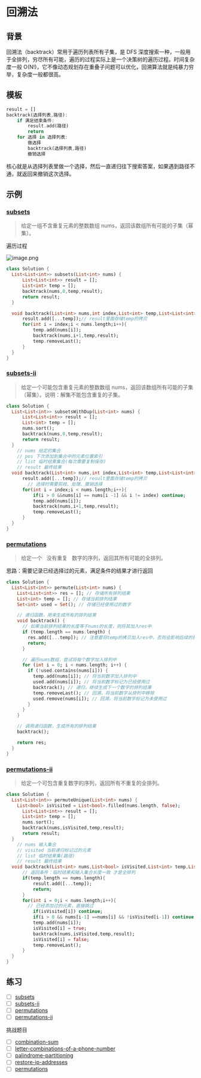 # 回溯法

## 背景

回溯法（backtrack）常用于遍历列表所有子集，是 DFS 深度搜索一种，一般用于全排列，穷尽所有可能，遍历的过程实际上是一个决策树的遍历过程。时间复杂度一般 O(N!)，它不像动态规划存在重叠子问题可以优化，回溯算法就是纯暴力穷举，复杂度一般都很高。

## 模板

```dart
result = []
backtrack(选择列表,路径):
	if 满足结束条件:
        result.add(路径)
        return
    for 选择 in 选择列表:
        做选择
        backtrack(选择列表,路径)
        撤销选择
```

核心就是从选择列表里做一个选择，然后一直递归往下搜索答案，如果遇到路径不通，就返回来撤销这次选择。

## 示例

### [subsets](https://leetcode-cn.com/problems/subsets/)

> 给定一组不含重复元素的整数数组 nums，返回该数组所有可能的子集（幂集）。

遍历过程

![image.png](https://img.fuiboom.com/img/backtrack.png)

```dart
class Solution {
  List<List<int>> subsets(List<int> nums) {
      List<List<int>> result = [];
      List<int> temp = [];
      backtrack(nums,0,temp,result);
      return result;
  }

  void backtrack(List<int> nums,int index,List<int> temp,List<List<int>> result){
      result.add([...temp]);// result里面存储temp的拷贝
      for(int i = index;i < nums.length;i++){
          temp.add(nums[i]);
          backtrack(nums,i+1,temp,result);
          temp.removeLast();
      }
  }
}
```

### [subsets-ii](https://leetcode-cn.com/problems/subsets-ii/)

> 给定一个可能包含重复元素的整数数组 nums，返回该数组所有可能的子集（幂集）。说明：解集不能包含重复的子集。

```dart
class Solution {
  List<List<int>> subsetsWithDup(List<int> nums) {
      List<List<int>> result = [];
      List<int> temp = [];
      nums.sort();
      backtrack(nums,0,temp,result);
      return result;
  }
	// nums 给定的集合
	// pos 下次添加到集合中的元素位置索引
	// list 临时结果集合(每次需要复制保存)
	// result 最终结果
  void backtrack(List<int> nums,int index,List<int> temp,List<List<int>> result){
      result.add([...temp]);// result里面存储temp的拷贝
	  	// 选择时需要剪枝、处理、撤销选择
      for(int i = index;i < nums.length;i++){
          if(i > 0 &&nums[i] == nums[i -1] && i != index) continue;
          temp.add(nums[i]);
          backtrack(nums,i+1,temp,result);
          temp.removeLast();
      }
  }
}
```

### [permutations](https://leetcode-cn.com/problems/permutations/)

> 给定一个   没有重复   数字的序列，返回其所有可能的全排列。

思路：需要记录已经选择过的元素，满足条件的结果才进行返回

```dart
class Solution {
  List<List<int>> permute(List<int> nums) {
    List<List<int>> res = []; // 存储所有排列结果
    List<int> temp = []; // 存储当前排列结果
    Set<int> used = Set(); // 存储已经使用过的数字

    // 递归函数，用来生成所有的排列结果
    void backtrack() {
      // 如果当前排列结果的长度等于nums的长度，则将其加入res中
      if (temp.length == nums.length) {
        res.add([...temp]); // 注意要将temp的拷贝加入res中，否则会影响后续的操作
        return;
      }

      // 遍历nums数组，尝试将每个数字加入排列中
      for (int i = 0; i < nums.length; i++) {
        if (!used.contains(nums[i])) {
          temp.add(nums[i]); // 将当前数字加入排列中
          used.add(nums[i]); // 将当前数字标记为已经使用过
          backtrack(); // 递归，继续生成下一个数字的排列结果
          temp.removeLast(); // 回溯，将当前数字从排列中移除
          used.remove(nums[i]); // 回溯，将当前数字标记为未使用过
        }
      }
    }

    // 调用递归函数，生成所有的排列结果
    backtrack();

    return res;
  }
}

```

### [permutations-ii](https://leetcode-cn.com/problems/permutations-ii/)

> 给定一个可包含重复数字的序列，返回所有不重复的全排列。

```dart
class Solution {
  List<List<int>> permuteUnique(List<int> nums) {
    List<bool> isVisited = List<bool>.filled(nums.length, false);
      List<List<int>> result = [];
      List<int> temp = [];
      nums.sort();
      backtrack(nums,isVisited,temp,result);
      return result;
  }
	// nums 输入集合
	// visited 当前递归标记过的元素
	// list 临时结果集(路径)
	// result 最终结果
  void backtrack(List<int> nums,List<bool> isVisited,List<int> temp,List<List<int>> result){
	  // 返回条件：临时结果和输入集合长度一致 才是全排列
      if(temp.length == nums.length){
          result.add([...temp]);
          return;
      }
      for(int i = 0;i < nums.length;i++){
		// 已经添加过的元素，直接跳过
          if(isVisited[i]) continue;
		  if(i > 0 && nums[i-1] ==nums[i] && !isVisited[i-1]) continue;
          temp.add(nums[i]);
          isVisited[i] = true;
          backtrack(nums,isVisited,temp,result);
          isVisited[i] = false;
          temp.removeLast();
      }
  }
}
```

## 练习

- [ ] [subsets](https://leetcode-cn.com/problems/subsets/)
- [ ] [subsets-ii](https://leetcode-cn.com/problems/subsets-ii/)
- [ ] [permutations](https://leetcode-cn.com/problems/permutations/)
- [ ] [permutations-ii](https://leetcode-cn.com/problems/permutations-ii/)

挑战题目

- [ ] [combination-sum](https://leetcode-cn.com/problems/combination-sum/)
- [ ] [letter-combinations-of-a-phone-number](https://leetcode-cn.com/problems/letter-combinations-of-a-phone-number/)
- [ ] [palindrome-partitioning](https://leetcode-cn.com/problems/palindrome-partitioning/)
- [ ] [restore-ip-addresses](https://leetcode-cn.com/problems/restore-ip-addresses/)
- [ ] [permutations](https://leetcode-cn.com/problems/permutations/)
